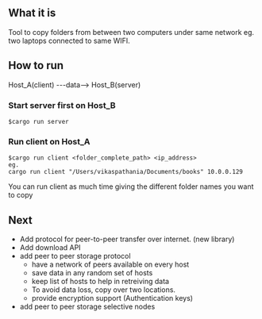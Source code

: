 ## What it is
Tool to copy folders from between two computers under same network eg. two laptops connected to same WIFI.

## How to run

Host_A(client) ---data--> Host_B(server)

### Start server first on Host_B
```
$cargo run server
```

### Run client on Host_A
```
$cargo run client <folder_complete_path> <ip_address>
eg. 
cargo run client "/Users/vikaspathania/Documents/books" 10.0.0.129
```
You can run client as much time giving the different folder names you want to copy

## Next
- Add protocol for peer-to-peer transfer over internet. (new library)
- Add download API
- add peer to peer storage protocol
    - have a network of peers available on every host
    - save data in any random set of hosts
    - keep list of hosts to help in retreiving data
    - To avoid data loss, copy over two locations.
    - provide encryption support (Authentication keys)
- add peer to peer storage selective nodes


